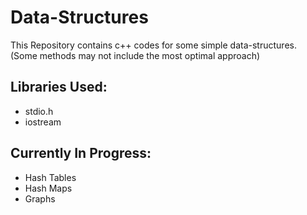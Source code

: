 # Data-Structures
This Repository contains c++ codes for some simple data-structures.  
(Some methods may not include the most optimal approach)  

## Libraries Used:  
- stdio.h
- iostream  

## Currently In Progress:
- Hash Tables
- Hash Maps
- Graphs
